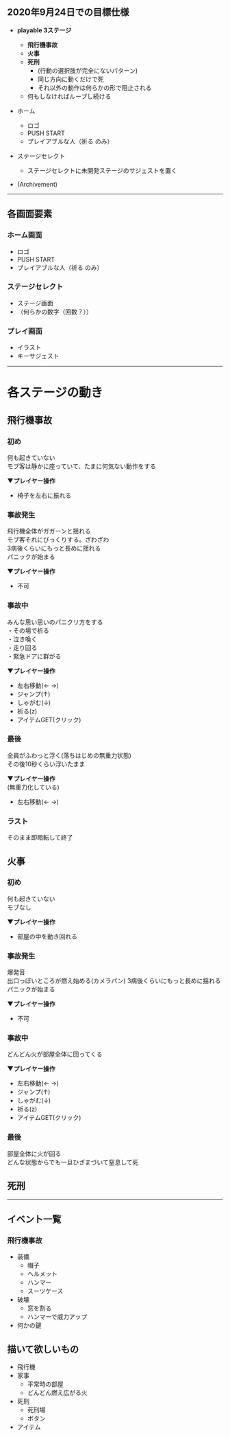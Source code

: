 ## 2020年9月24日での目標仕様
- **playable 3ステージ**
  - **飛行機事故**
  - **火事**
  - **死刑**
    - (行動の選択肢が完全にないパターン)
    - 同じ方向に動くだけで死
    - それ以外の動作は何らかの形で阻止される
  - 何もしなければループし続ける


- ホーム
  - ロゴ
  - PUSH START
  - プレイアブルな人（祈る のみ）
- ステージセレクト
  - ステージセレクトに未開発ステージのサジェストを置く
- (Archivement)
***

## 各画面要素

### ホーム画面
- ロゴ
- PUSH START
- プレイアブルな人（祈る のみ）

### ステージセレクト
- ステージ画面
- （何らかの数字（回数？））

### プレイ画面
- イラスト
- キーサジェスト

***
# 各ステージの動き
## 飛行機事故
### 初め
何も起きていない  
モブ客は静かに座っていて、たまに何気ない動作をする

**▼プレイヤー操作**
- 椅子を左右に振れる

### 事故発生
飛行機全体がガガーンと揺れる  
モブ客それにびっくりする。ざわざわ  
3病後くらいにもっと長めに揺れる  
パニックが始まる  
 
**▼プレイヤー操作**
- 不可

### **事故中**
みんな思い思いのパニクリ方をする  
・その場で祈る  
・泣き喚く  
・走り回る  
・緊急ドアに群がる  

**▼プレイヤー操作**
- 左右移動(← →)
- ジャンプ(↑)
- しゃがむ(↓)
- 祈る(z)
- アイテムGET(クリック)

### 最後
全員がふわっと浮く(落ちはじめの無重力状態)  
その後10秒くらい浮いたまま  


**▼プレイヤー操作**  
(無重力化している)
- 左右移動(← →)

### ラスト
そのまま即暗転して終了

## 火事
### 初め
何も起きていない  
モブなし

**▼プレイヤー操作**
- 部屋の中を動き回れる

### 事故発生
爆発音  
出口っぽいところが燃え始める(カメラパン) 
3病後くらいにもっと長めに揺れる  
パニックが始まる  
 
**▼プレイヤー操作**
- 不可

### **事故中**
どんどん火が部屋全体に回ってくる 

**▼プレイヤー操作**
- 左右移動(← →)
- ジャンプ(↑)
- しゃがむ(↓)
- 祈る(z)
- アイテムGET(クリック)

### 最後
部屋全体に火が回る  
どんな状態からでも一旦ひざまづいて窒息して死

## 死刑



***
## イベント一覧
### 飛行機事故
- 装備
  - 帽子
  - ヘルメット
  - ハンマー
  - スーツケース
- 破壊
  - 窓を割る
  - ハンマーで威力アップ
- 何かの鍵


## 描いて欲しいもの
- 飛行機
- 家事
  - 平常時の部屋
  - どんどん燃え広がる火
- 死刑
  - 死刑場
  - ボタン
- アイテム
